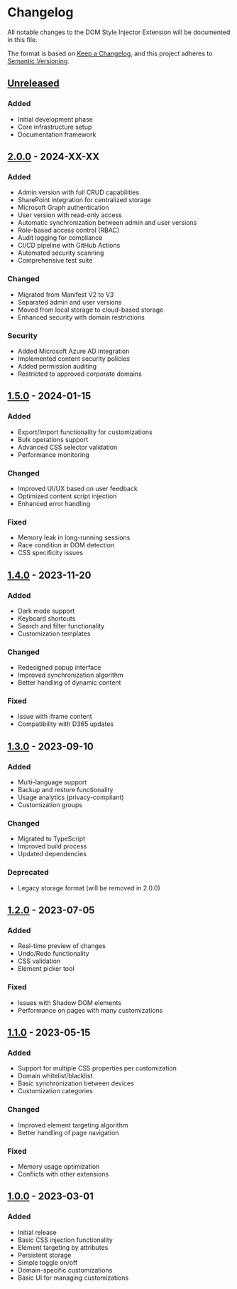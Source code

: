# Changelog

All notable changes to the DOM Style Injector Extension will be documented in this file.

The format is based on [Keep a Changelog](https://keepachangelog.com/en/1.0.0/),
and this project adheres to [Semantic Versioning](https://semver.org/spec/v2.0.0.html).

## [Unreleased]

### Added
- Initial development phase
- Core infrastructure setup
- Documentation framework

## [2.0.0] - 2024-XX-XX

### Added
- Admin version with full CRUD capabilities
- SharePoint integration for centralized storage
- Microsoft Graph authentication
- User version with read-only access
- Automatic synchronization between admin and user versions
- Role-based access control (RBAC)
- Audit logging for compliance
- CI/CD pipeline with GitHub Actions
- Automated security scanning
- Comprehensive test suite

### Changed
- Migrated from Manifest V2 to V3
- Separated admin and user versions
- Moved from local storage to cloud-based storage
- Enhanced security with domain restrictions

### Security
- Added Microsoft Azure AD integration
- Implemented content security policies
- Added permission auditing
- Restricted to approved corporate domains

## [1.5.0] - 2024-01-15

### Added
- Export/Import functionality for customizations
- Bulk operations support
- Advanced CSS selector validation
- Performance monitoring

### Changed
- Improved UI/UX based on user feedback
- Optimized content script injection
- Enhanced error handling

### Fixed
- Memory leak in long-running sessions
- Race condition in DOM detection
- CSS specificity issues

## [1.4.0] - 2023-11-20

### Added
- Dark mode support
- Keyboard shortcuts
- Search and filter functionality
- Customization templates

### Changed
- Redesigned popup interface
- Improved synchronization algorithm
- Better handling of dynamic content

### Fixed
- Issue with iframe content
- Compatibility with D365 updates

## [1.3.0] - 2023-09-10

### Added
- Multi-language support
- Backup and restore functionality
- Usage analytics (privacy-compliant)
- Customization groups

### Changed
- Migrated to TypeScript
- Improved build process
- Updated dependencies

### Deprecated
- Legacy storage format (will be removed in 2.0.0)

## [1.2.0] - 2023-07-05

### Added
- Real-time preview of changes
- Undo/Redo functionality
- CSS validation
- Element picker tool

### Fixed
- Issues with Shadow DOM elements
- Performance on pages with many customizations

## [1.1.0] - 2023-05-15

### Added
- Support for multiple CSS properties per customization
- Domain whitelist/blacklist
- Basic synchronization between devices
- Customization categories

### Changed
- Improved element targeting algorithm
- Better handling of page navigation

### Fixed
- Memory usage optimization
- Conflicts with other extensions

## [1.0.0] - 2023-03-01

### Added
- Initial release
- Basic CSS injection functionality
- Element targeting by attributes
- Persistent storage
- Simple toggle on/off
- Domain-specific customizations
- Basic UI for managing customizations

[Unreleased]: https://github.com/almostsultry/dom-style-injector-extension-admin/compare/v2.0.0...HEAD
[2.0.0]: https://github.com/almostsultry/dom-style-injector-extension-admin/compare/v1.5.0...v2.0.0
[1.5.0]: https://github.com/almostsultry/dom-style-injector-extension-admin/compare/v1.4.0...v1.5.0
[1.4.0]: https://github.com/almostsultry/dom-style-injector-extension-admin/compare/v1.3.0...v1.4.0
[1.3.0]: https://github.com/almostsultry/dom-style-injector-extension-admin/compare/v1.2.0...v1.3.0
[1.2.0]: https://github.com/almostsultry/dom-style-injector-extension-admin/compare/v1.1.0...v1.2.0
[1.1.0]: https://github.com/almostsultry/dom-style-injector-extension-admin/compare/v1.0.0...v1.1.0
[1.0.0]: https://github.com/almostsultry/dom-style-injector-extension-admin/releases/tag/v1.0.0